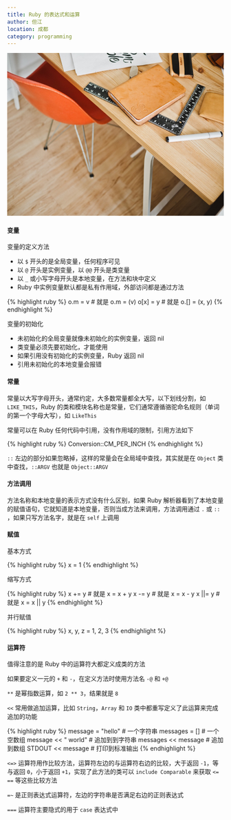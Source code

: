 ```yaml
---
title: Ruby 的表达式和运算
author: 但江
location: 成都
category: programming
---
```


![Desk](/images/desk.jpg)

#### 变量

变量的定义方法

* 以 `$` 开头的是全局变量，任何程序可见
* 以 `@` 开头是实例变量，以 `@@` 开头是类变量
* 以 `_` 或小写字母开头是本地变量，在方法和块中定义
* Ruby 中实例变量默认都是私有作用域，外部访问都是通过方法

{% highlight ruby %}
o.m = v # 就是 o.m = (v)
o[x] = y # 就是 o.[] = (x, y)
{% endhighlight %}

变量的初始化

* 未初始化的全局变量就像未初始化的实例变量，返回 nil
* 类变量必须先要初始化，才能使用
* 如果引用没有初始化的实例变量，Ruby 返回 nil
* 引用未初始化的本地变量会报错

#### 常量

常量以大写字母开头，通常约定，大多数常量都全大写，以下划线分割，如 `LIKE_THIS`，Ruby 的类和模块名称也是常量，它们通常遵循骆驼命名规则（单词的第一个字母大写），如 `LikeThis`

常量可以在 Ruby 任何代码中引用，没有作用域的限制，引用方法如下

{% highlight ruby %}
Conversion::CM_PER_INCH
{% endhighlight %}

`::` 左边的部分如果忽略掉，这样的常量会在全局域中查找，其实就是在 `Object` 类中查找，`::ARGV` 也就是 `Object::ARGV`

#### 方法调用

方法名称和本地变量的表示方式没有什么区别，如果 Ruby 解析器看到了本地变量的赋值语句，它就知道是本地变量，否则当成方法来调用，方法调用通过 `.` 或 `::` ，如果只写方法名字，就是在 `self` 上调用

#### 赋值

基本方式

{% highlight ruby %}
x = 1
{% endhighlight %}

缩写方式

{% highlight ruby %}
x += y # 就是 x = x + y
x -= y # 就是 x = x - y
x ||= y # 就是 x = x || y
{% endhighlight %}

并行赋值

{% highlight ruby %}
x, y, z = 1, 2, 3
{% endhighlight %}

#### 运算符

值得注意的是 Ruby 中的运算符大都定义成类的方法

如果要定义一元的 `+` 和 `-`，在定义方法时使用方法名 `-@` 和 `+@`

`**` 是幂指数运算，如 `2 ** 3`，结果就是 `8`

`<<` 常用做追加运算，比如 `String`，`Array` 和 `IO` 类中都重写定义了此运算来完成追加的功能

{% highlight ruby %}
message = "hello"        # 一个字符串
messages = []            # 一个空数组
message << " world"      # 追加到到字符串
messages << message      # 追加到数组
STDOUT << message        # 打印到标准输出
{% endhighlight %}

`<=>` 运算符用作比较方法，运算符左边的与运算符右边的比较，大于返回 `-1`，等与返回 `0`，小于返回 `+1`，实现了此方法的类可以 `include Comparable` 来获取 `<=` `==` 等这些比较方法

`=~` 是正则表达式运算符，左边的字符串是否满足右边的正则表达式

`===` 运算符主要隐式的用于 `case` 表达式中
